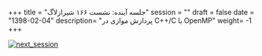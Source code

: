 
+++
title = "جلسه آینده: نشست ۱۶۶ شیرازلاگ"
session = ""
draft = false
date = "1398-02-04"
description= "پردازش موازی در C++/C با OpenMP"
weight= -1
+++

[![next_session](../../img/posters/next_session.jpg)](../../img/posters/next_session.jpg)
